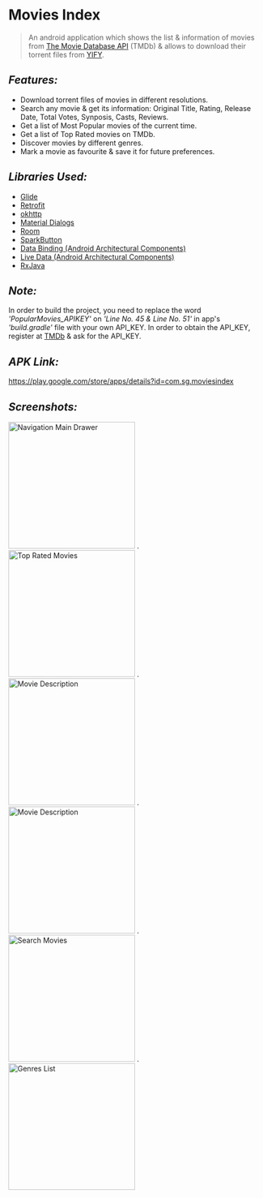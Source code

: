 # Movies Index
> An android application which shows the list & information of movies from [The Movie Database API](https://www.themoviedb.org) (TMDb) & allows to download their torrent files from [YIFY](https://yts.mx/).


## *Features:*
- Download torrent files of movies in different resolutions.
- Search any movie & get its information: Original Title, Rating, Release Date, Total Votes, Synposis, Casts, Reviews.
- Get a list of Most Popular movies of the current time.
- Get a list of Top Rated movies on TMDb.
- Discover movies by different genres.
- Mark a movie as favourite & save it for future preferences.




## *Libraries Used:*
- [Glide](https://github.com/bumptech/glide)
- [Retrofit](https://github.com/square/retrofit)
- [okhttp](https://github.com/square/okhttp)
- [Material Dialogs](https://github.com/afollestad/material-dialogs)
- [Room](https://developer.android.com/topic/libraries/architecture/room)
- [SparkButton](https://github.com/varunest/SparkButton)
- [Data Binding (Android Architectural Components)](https://developer.android.com/topic/libraries/data-binding)
- [Live Data (Android Architectural Components)](https://developer.android.com/topic/libraries/architecture/livedata)
- [RxJava](https://github.com/ReactiveX/RxJava)


## *Note:*
In order to build the project, you need to replace the word *'PopularMovies_APIKEY'* on *'Line No. 45 & Line No. 51'* in app's *'build.gradle'* file with your own API_KEY. In order to obtain the API_KEY, register at [TMDb](https://www.themoviedb.org) & ask for the API_KEY.

## *APK Link:*
https://play.google.com/store/apps/details?id=com.sg.moviesindex

## *Screenshots:*
<img src="https://user-images.githubusercontent.com/38679082/81001561-8dcbb480-8e65-11ea-8c95-9fcd1450685f.png" alt="Navigation Main Drawer" width="250"/> .    <img src="https://user-images.githubusercontent.com/38679082/81001550-86a4a680-8e65-11ea-8447-ffdbd480c12c.png" alt="Top Rated Movies" width="250"/> .    <img src="https://user-images.githubusercontent.com/38679082/81001532-80162f00-8e65-11ea-8ce0-5526b66dd504.png" alt="Movie Description" width="250"/> .    <img src="https://user-images.githubusercontent.com/38679082/81001570-915f3b80-8e65-11ea-84ab-a51a79ac20bb.png" alt="Movie Description" width="250"/> .    <img src="https://user-images.githubusercontent.com/38679082/81001576-9328ff00-8e65-11ea-80d8-235961f55345.png" alt="Search Movies" width="250"/> .    <img src="https://user-images.githubusercontent.com/38679082/55663210-32319080-5839-11e9-9ddf-2061ca806922.jpeg" alt="Genres List" width="250"/>
